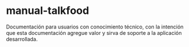 # manual-talkfood
Documentación para usuarios con conocimiento técnico, con la intención que esta documentación agregue valor y sirva de soporte  a  la  aplicación  desarrollada.
